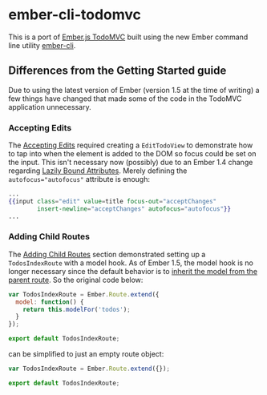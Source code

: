 # ember-cli-todomvc

This is a port of [Ember.js TodoMVC](http://todomvc.com/architecture-examples/emberjs/) built using the new Ember command line utility [ember-cli](https://github.com/stefanpenner/ember-cli).

## Differences from the Getting Started guide

Due to using the latest version of Ember (version 1.5 at the time of writing) a few things have changed that made some of the code in the TodoMVC application unnecessary.

### Accepting Edits

The [Accepting Edits](http://emberjs.com/guides/getting-started/accepting-edits/) required creating a `EditTodoView` to demonstrate how to tap into when the element is added to the DOM so focus could be set on the input. This isn't necessary now (possibly) due to an Ember 1.4 change regarding [Lazily Bound Attributes](http://emberjs.com/blog/2014/02/12/ember-1-4-0-and-ember-1-5-0-beta-released.html#toc_lazily-bound-attributes). Merely defining the `autofocus="autofocus"` attribute is enough:

  ```handlebars
  ...
  {{input class="edit" value=title focus-out="acceptChanges"
          insert-newline="acceptChanges" autofocus="autofocus"}}
  ...
  ```

### Adding Child Routes

The [Adding Child Routes](http://emberjs.com/guides/getting-started/adding-child-routes/) section demonstrated setting up a `TodosIndexRoute` with a model hook. As of Ember 1.5, the model hook is no longer necessary since the default behavior is to [inherit the model from the parent route](http://emberjs.com/blog/2014/03/30/ember-1-5-0-and-ember-1-6-beta-released.html#toc_routes-inherit-model). So the original code below:

  ```javascript
  var TodosIndexRoute = Ember.Route.extend({
    model: function() {
      return this.modelFor('todos');
    }
  });
  
  export default TodosIndexRoute;
  ```
  
  can be simplified to just an empty route object:
  
  ```javascript
  var TodosIndexRoute = Ember.Route.extend({});
  
  export default TodosIndexRoute;
  ```
